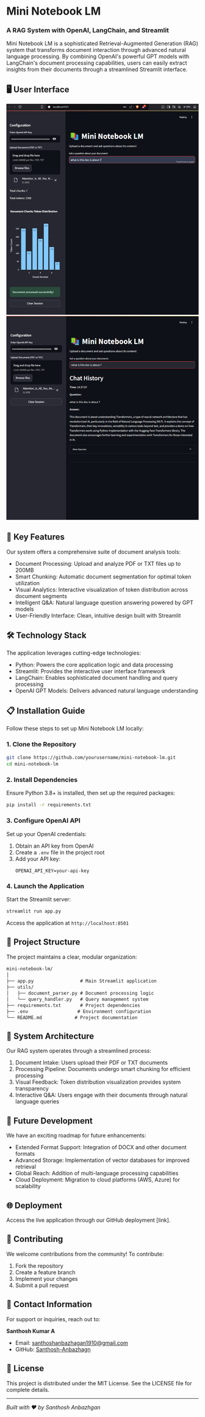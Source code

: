 # Mini Notebook LM 
### A RAG System with OpenAI, LangChain, and Streamlit

Mini Notebook LM is a sophisticated Retrieval-Augmented Generation (RAG) system that transforms document interaction through advanced natural language processing. By combining OpenAI's powerful GPT models with LangChain's document processing capabilities, users can easily extract insights from their documents through a streamlined Streamlit interface.


## 🖥️ User Interface
<img src="/images/src-1.png" alt="Document Upload Interface" />
<img src="/images/src-2.png" alt="Question and Answer Interface" />

## 🎯 Key Features

Our system offers a comprehensive suite of document analysis tools:

- Document Processing: Upload and analyze PDF or TXT files up to 200MB
- Smart Chunking: Automatic document segmentation for optimal token utilization
- Visual Analytics: Interactive visualization of token distribution across document segments
- Intelligent Q&A: Natural language question answering powered by GPT models
- User-Friendly Interface: Clean, intuitive design built with Streamlit

## 🛠️ Technology Stack

The application leverages cutting-edge technologies:

- Python: Powers the core application logic and data processing
- Streamlit: Provides the interactive user interface framework
- LangChain: Enables sophisticated document handling and query processing
- OpenAI GPT Models: Delivers advanced natural language understanding

## 📋 Installation Guide

Follow these steps to set up Mini Notebook LM locally:

### 1. Clone the Repository

```bash
git clone https://github.com/yourusername/mini-notebook-lm.git
cd mini-notebook-lm
```

### 2. Install Dependencies

Ensure Python 3.8+ is installed, then set up the required packages:

```bash
pip install -r requirements.txt
```

### 3. Configure OpenAI API

Set up your OpenAI credentials:

1. Obtain an API key from OpenAI
2. Create a `.env` file in the project root
3. Add your API key:
   ```
   OPENAI_API_KEY=your-api-key
   ```

### 4. Launch the Application

Start the Streamlit server:

```bash
streamlit run app.py
```

Access the application at `http://localhost:8501`

## 📂 Project Structure

The project maintains a clear, modular organization:

```
mini-notebook-lm/
│
├── app.py                 # Main Streamlit application
├── utils/
│   ├── document_parser.py # Document processing logic
│   └── query_handler.py   # Query management system
├── requirements.txt       # Project dependencies
├── .env                  # Environment configuration
└── README.md            # Project documentation
```

## 🔄 System Architecture

Our RAG system operates through a streamlined process:

1. Document Intake: Users upload their PDF or TXT documents
2. Processing Pipeline: Documents undergo smart chunking for efficient processing
3. Visual Feedback: Token distribution visualization provides system transparency
4. Interactive Q&A: Users engage with their documents through natural language queries

## 🚀 Future Development

We have an exciting roadmap for future enhancements:

- Extended Format Support: Integration of DOCX and other document formats
- Advanced Storage: Implementation of vector databases for improved retrieval
- Global Reach: Addition of multi-language processing capabilities
- Cloud Deployment: Migration to cloud platforms (AWS, Azure) for scalability

## 🌐 Deployment

Access the live application through our GitHub deployment [link].

## 🤝 Contributing

We welcome contributions from the community! To contribute:

1. Fork the repository
2. Create a feature branch
3. Implement your changes
4. Submit a pull request

## 📧 Contact Information

For support or inquiries, reach out to:

**Santhosh Kumar A**
- Email: santhoshanbazhagan1910@gmail.com
- GitHub: [Santhosh-Anbazhagn](https://github.com/Santhosh-Anbazhagan)

## 📜 License

This project is distributed under the MIT License. See the LICENSE file for complete details.

---

*Built with ❤️ by Santhosh Anbazhgan*
